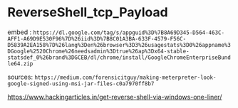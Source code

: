 # ReverseShell_tcp_Payload
embed : ``` https://dl.google.com/tag/s/appguid%3D%7B8A69D345-D564-463C-AFF1-A69D9E530F96%7D%26iid%3D%7B8C01A3BA-633F-4579-F56C-D5839A2EA158%7D%26lang%3Den%26browser%3D3%26usagestats%3D0%26appname%3DGoogle%2520Chrome%26needsadmin%3Dtrue%26ap%3Dx64-stable-statsdef_0%26brand%3DGCEB/dl/chrome/install/GoogleChromeEnterpriseBundle64.zip ```

sources:
```https://medium.com/forensicitguy/making-meterpreter-look-google-signed-using-msi-jar-files-c0a7970ff8b7```

https://www.hackingarticles.in/get-reverse-shell-via-windows-one-liner/
